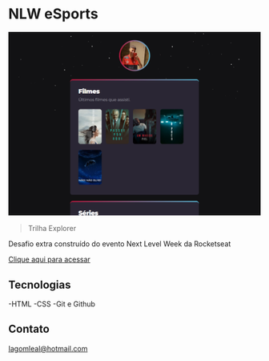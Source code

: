 # NLW eSports 

![preview](./.github/preview.png)

>Trilha Explorer

Desafio extra construído do evento Next Level Week da Rocketseat

[Clique aqui para acessar](https://IagoLeal1.github.io/filmes)


## Tecnologias
-HTML
-CSS
-Git e Github


## Contato
Iagomleal@hotmail.com